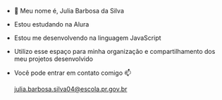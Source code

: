 - 👋 Meu nome é, Julia Barbosa da Silva
- Estou estudando na Alura
- Estou me desenvolvendo na linguagem JavaScript
- Utilizo esse espaço para minha organização e compartilhamento dos meu projetos desenvolvido

- Você pode entrar em contato comigo 📫

  julia.barbosa.silva04@escola.pr.gov.br

  
